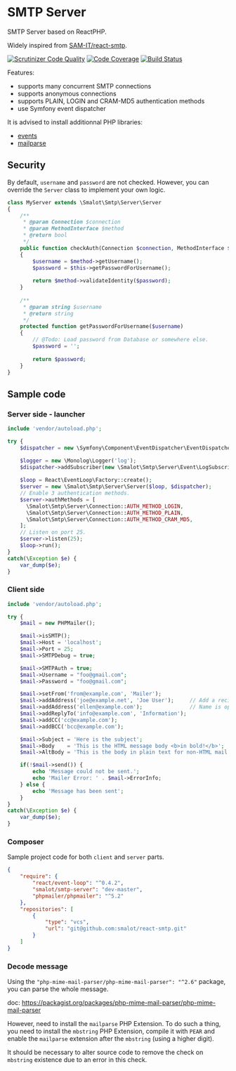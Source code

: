 # SMTP Server

SMTP Server based on ReactPHP.

Widely inspired from [SAM-IT/react-smtp](https://github.com/SAM-IT/react-smtp).

[![Scrutinizer Code Quality](https://scrutinizer-ci.com/g/SAM-IT/react-smtp/badges/quality-score.png?b=master)](https://scrutinizer-ci.com/g/SAM-IT/react-smtp/?branch=master)
[![Code Coverage](https://scrutinizer-ci.com/g/SAM-IT/react-smtp/badges/coverage.png?b=master)](https://scrutinizer-ci.com/g/SAM-IT/react-smtp/?branch=master)
[![Build Status](https://scrutinizer-ci.com/g/SAM-IT/react-smtp/badges/build.png?b=master)](https://scrutinizer-ci.com/g/SAM-IT/react-smtp/build-status/master)

Features:
* supports many concurrent SMTP connections
* supports anonymous connections
* supports PLAIN, LOGIN and CRAM-MD5 authentication methods
* use Symfony event dispatcher

It is advised to install additionnal PHP libraries:
* [events](https://pecl.php.net/package/event)
* [mailparse](https://pecl.php.net/package/mailparse)

## Security

By default, `username` and `password` are not checked. However, you can override the `Server` class to implement your own logic.

````php
class MyServer extends \Smalot\Smtp\Server\Server
{
    /**
     * @param Connection $connection
     * @param MethodInterface $method
     * @return bool
     */
    public function checkAuth(Connection $connection, MethodInterface $method)
    {
        $username = $method->getUsername();
        $password = $this->getPasswordForUsername();
    
        return $method->validateIdentity($password);
    }
    
    /**
     * @param string $username
     * @return string
     */
    protected function getPasswordForUsername($username)
    {
        // @Todo: Load password from Database or somewhere else.
        $password = '';
    
        return $password;
    }
}
````

## Sample code

### Server side - launcher

````php
include 'vendor/autoload.php';

try {
    $dispatcher = new \Symfony\Component\EventDispatcher\EventDispatcher();

    $logger = new \Monolog\Logger('log');
    $dispatcher->addSubscriber(new \Smalot\Smtp\Server\Event\LogSubscriber($logger));
    
    $loop = React\EventLoop\Factory::create();
    $server = new \Smalot\Smtp\Server\Server($loop, $dispatcher);
    // Enable 3 authentication methods.
    $server->authMethods = [
      \Smalot\Smtp\Server\Connection::AUTH_METHOD_LOGIN,
      \Smalot\Smtp\Server\Connection::AUTH_METHOD_PLAIN,
      \Smalot\Smtp\Server\Connection::AUTH_METHOD_CRAM_MD5,
    ];
    // Listen on port 25.
    $server->listen(25);
    $loop->run();
}
catch(\Exception $e) {
    var_dump($e);
}
````

### Client side

````php
include 'vendor/autoload.php';

try {
    $mail = new PHPMailer();

    $mail->isSMTP();
    $mail->Host = 'localhost';
    $mail->Port = 25;
    $mail->SMTPDebug = true;

    $mail->SMTPAuth = true;
    $mail->Username = "foo@gmail.com";
    $mail->Password = "foo@gmail.com";

    $mail->setFrom('from@example.com', 'Mailer');
    $mail->addAddress('joe@example.net', 'Joe User');     // Add a recipient
    $mail->addAddress('ellen@example.com');               // Name is optional
    $mail->addReplyTo('info@example.com', 'Information');
    $mail->addCC('cc@example.com');
    $mail->addBCC('bcc@example.com');

    $mail->Subject = 'Here is the subject';
    $mail->Body    = 'This is the HTML message body <b>in bold!</b>';
    $mail->AltBody = 'This is the body in plain text for non-HTML mail clients';

    if(!$mail->send()) {
        echo 'Message could not be sent.';
        echo 'Mailer Error: ' . $mail->ErrorInfo;
    } else {
        echo 'Message has been sent';
    }
}
catch(\Exception $e) {
    var_dump($e);
}
````

### Composer

Sample project code for both `client` and `server` parts.

````json
{
    "require": {
        "react/event-loop": "^0.4.2",
        "smalot/smtp-server": "dev-master",
        "phpmailer/phpmailer": "^5.2"
    },
    "repositories": [
        {
            "type": "vcs",
            "url": "git@github.com:smalot/react-smtp.git"
        }
    ]
}
````

### Decode message

Using the `"php-mime-mail-parser/php-mime-mail-parser": "^2.6"` package, you can parse the whole message.

doc: https://packagist.org/packages/php-mime-mail-parser/php-mime-mail-parser

However, need to install the `mailparse` PHP Extension.
To do such a thing, you need to install the `mbstring` PHP Extension, compile it with `PEAR` and enable the `mailparse` extension after the `mbstring` (using a higher digit).

It should be necessary to alter source code to remove the check on `mbstring` existence due to an error in this check.
